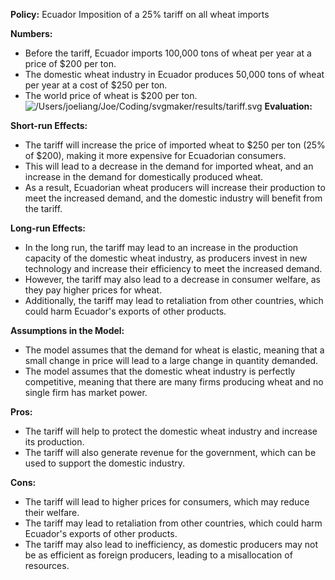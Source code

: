 **Policy:** Ecuador Imposition of a 25% tariff on all wheat imports

**Numbers:**
* Before the tariff, Ecuador imports 100,000 tons of wheat per year at a price of $200 per ton.
* The domestic wheat industry in Ecuador produces 50,000 tons of wheat per year at a cost of $250 per ton.
* The world price of wheat is $200 per ton.
![/Users/joeliang/Joe/Coding/svgmaker/results/tariff.svg](file:///Users/joeliang/Joe/Coding/svgmaker/results/tariff.svg)
**Evaluation:**

**Short-run Effects:**

* The tariff will increase the price of imported wheat to $250 per ton (25% of $200), making it more expensive for Ecuadorian consumers.
* This will lead to a decrease in the demand for imported wheat, and an increase in the demand for domestically produced wheat.
* As a result, Ecuadorian wheat producers will increase their production to meet the increased demand, and the domestic industry will benefit from the tariff.

**Long-run Effects:**

* In the long run, the tariff may lead to an increase in the production capacity of the domestic wheat industry, as producers invest in new technology and increase their efficiency to meet the increased demand.
* However, the tariff may also lead to a decrease in consumer welfare, as they pay higher prices for wheat.
* Additionally, the tariff may lead to retaliation from other countries, which could harm Ecuador's exports of other products.

**Assumptions in the Model:**

* The model assumes that the demand for wheat is elastic, meaning that a small change in price will lead to a large change in quantity demanded.
* The model assumes that the domestic wheat industry is perfectly competitive, meaning that there are many firms producing wheat and no single firm has market power.

**Pros:**

* The tariff will help to protect the domestic wheat industry and increase its production.
* The tariff will also generate revenue for the government, which can be used to support the domestic industry.

**Cons:**

* The tariff will lead to higher prices for consumers, which may reduce their welfare.
* The tariff may lead to retaliation from other countries, which could harm Ecuador's exports of other products.
* The tariff may also lead to inefficiency, as domestic producers may not be as efficient as foreign producers, leading to a misallocation of resources.
